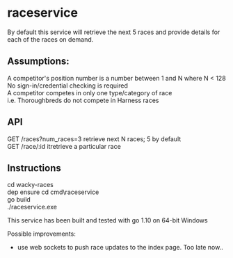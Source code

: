 # raceservice

By default this service will retrieve the next 5 races and provide details for each of the
races on demand.

## Assumptions:
A competitor's position number is a number between 1 and N where N < 128  
No sign-in/credential checking is required  
A competitor competes in only one type/category of race  
i.e. Thoroughbreds do not compete in Harness races

## API
GET /races?num_races=3         retrieve next N races; 5 by default  
GET /race/:id                  itretrieve a particular race

## Instructions
cd wacky-races  
dep ensure 
cd cmd\raceservice  
go build  
./raceservice.exe

This service has been built and tested with go 1.10 on 64-bit Windows

Possible improvements:
 - use web sockets to push race updates to the index page. Too late now..

